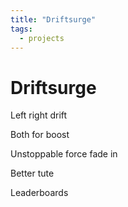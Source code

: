 ```yaml
---
title: "Driftsurge"
tags:
  - projects
---
```

# Driftsurge

Left right drift

Both for boost

Unstoppable force fade in

Better tute

Leaderboards